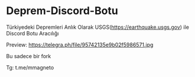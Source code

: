 # Deprem-Discord-Botu
Türkiyedeki Depremleri Anlık Olarak USGS(https://earthquake.usgs.gov) ile Discord Botu Aracılığı 


Preview: https://telegra.ph/file/95742135e9b02f5986571.jpg

Bu sadece bir fork

Tg: t.me/mmagneto
